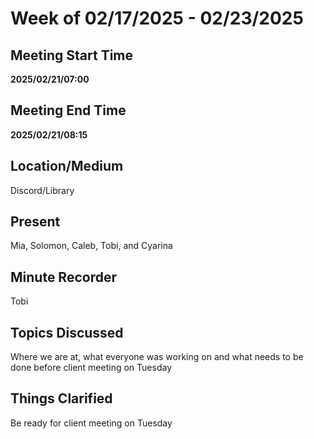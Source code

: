 # Week of 02/17/2025 - 02/23/2025

## Meeting Start Time

**2025/02/21/07:00**

## Meeting End Time

**2025/02/21/08:15**

## Location/Medium

Discord/Library

## Present

Mia, Solomon, Caleb, Tobi, and Cyarina 

## Minute Recorder

Tobi

## Topics Discussed

Where we are at, what everyone was working on and what needs to be done before client meeting on Tuesday

## Things Clarified

Be ready for client meeting on Tuesday
